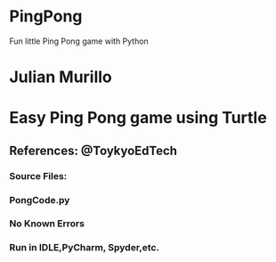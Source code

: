 # PingPong
 Fun little Ping Pong game with Python
 
# Julian Murillo
# Easy Ping Pong game using Turtle

## References: @ToykyoEdTech


### Source Files:
### PongCode.py


### No Known Errors

### Run in IDLE,PyCharm, Spyder,etc.